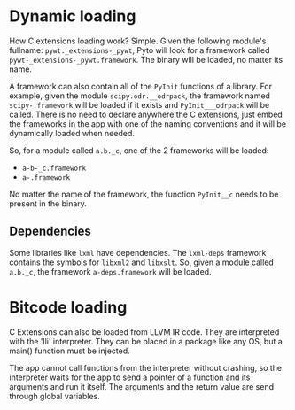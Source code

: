 # Dynamic loading

How C extensions loading work? Simple. Given the following module's fullname: `pywt._extensions-_pywt`, Pyto will look for a framework called `pywt-_extensions-_pywt.framework`. The binary will be loaded, no matter its name.

A framework can also contain all of the `PyInit` functions of a library. For example, given the module `scipy.odr.__odrpack`, the framework named `scipy-.framework` will be loaded if it exists and  `PyInit___odrpack` will be called.
There is no need to declare anywhere the C extensions, just embed the frameworks in the app with one of the naming conventions and it will be dynamically loaded when needed.

So, for a module called `a.b._c`, one of the 2 frameworks will be loaded:

- `a-b-_c.framework`
- `a-.framework`

No matter the name of the framework, the function `PyInit__c` needs to be present in the binary.

## Dependencies

Some libraries like `lxml` have dependencies. The `lxml-deps` framework contains the symbols for `libxml2` and `libxslt`. So, given a module called `a.b._c`, the framework `a-deps.framework` will be loaded.

# Bitcode loading

C Extensions can also be loaded from LLVM IR code. They are interpreted with the 'lli' interpreter. They can be placed in a package like any OS, but a main() function must be injected.

The app cannot call functions from the interpreter without crashing, so the interpreter waits for the app to send a pointer of a function and its arguments and run it itself. The arguments and the return value are send through global variables.
